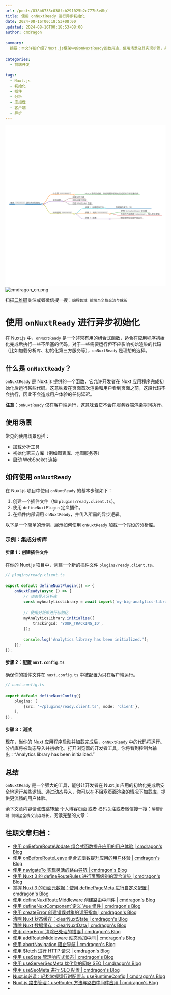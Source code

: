 ```yaml
---
url: /posts/838b6733c038fcb291025b2c777b3e8b/
title: 使用 onNuxtReady 进行异步初始化
date: 2024-08-16T00:18:53+08:00
updated: 2024-08-16T00:18:53+08:00
author: cmdragon

summary:
  摘要：本文详细介绍了Nuxt.js框架中的onNuxtReady函数用途、使用场景及其实现步骤，并通过集成分析库的示例代码，指导开发者如何在应用初始化完成后执行异步操作，以优化用户体验。

categories:
  - 前端开发

tags:
  - Nuxt.js
  - 初始化
  - 插件
  - 分析
  - 库加载
  - 客户端
  - 异步
---
```


<img src="/images/2024_08_16 12_02_18.png" title="2024_08_16 12_02_18.png" alt="2024_08_16 12_02_18.png"/>

<img src="https://api2.cmdragon.cn/upload/cmder/20250304_012821924.jpg" title="cmdragon_cn.png" alt="cmdragon_cn.png"/>


扫描[二维码](https://api2.cmdragon.cn/upload/cmder/20250304_012821924.jpg)关注或者微信搜一搜：`编程智域 前端至全栈交流与成长`

# 使用 `onNuxtReady` 进行异步初始化

在 Nuxt.js 中，`onNuxtReady`
是一个非常有用的组合式函数，适合在应用程序初始化完成后执行一些不阻塞的代码。对于一些需要运行但不应影响初始渲染的代码（比如加载分析库、初始化第三方服务等），`onNuxtReady`
是理想的选择。

## 什么是 `onNuxtReady`？

`onNuxtReady` 是 Nuxt.js 提供的一个函数，它允许开发者在 Nuxt
应用程序完成初始化后运行某些代码。这意味着在页面首次渲染和用户看到页面之前，这段代码不会执行，因此不会造成用户体验的任何延迟。

**注意**：`onNuxtReady` 仅在客户端运行，这意味着它不会在服务器端渲染期间执行。

## 使用场景

常见的使用场景包括：

- 加载分析工具
- 初始化第三方库（例如图表库、地图服务等）
- 启动 WebSocket 连接

## 如何使用 `onNuxtReady`

在 Nuxt.js 项目中使用 `onNuxtReady` 的基本步骤如下：

1. 创建一个插件文件（如 `plugins/ready.client.ts`）。
2. 使用 `defineNuxtPlugin` 定义插件。
3. 在插件内部调用 `onNuxtReady`，并传入所需的异步逻辑。

以下是一个简单的示例，展示如何使用 `onNuxtReady` 加载一个假设的分析库。

### 示例：集成分析库

#### 步骤 1：创建插件文件

在你的 Nuxt.js 项目中，创建一个新的插件文件 `plugins/ready.client.ts`。

```typescript
// plugins/ready.client.ts

export default defineNuxtPlugin(() => {
    onNuxtReady(async () => {
        // 动态导入分析库
        const myAnalyticsLibrary = await import('my-big-analytics-library')

        // 使用分析库进行初始化
        myAnalyticsLibrary.initialize({
            trackingId: 'YOUR_TRACKING_ID',
        });

        console.log('Analytics library has been initialized.');
    });
});
```

#### 步骤 2：配置 `nuxt.config.ts`

确保你的插件文件在 `nuxt.config.ts` 中被配置为只在客户端运行。

```typescript
// nuxt.config.ts

export default defineNuxtConfig({
    plugins: [
        {src: '~/plugins/ready.client.ts', mode: 'client'},
    ],
});
```

#### 步骤 3：测试

现在，当你的 Nuxt 应用程序启动并加载完成后，`onNuxtReady` 中的代码将运行。分析库将被动态导入并初始化。打开浏览器的开发者工具，你将看到控制台输出：“Analytics
library has been initialized.”

## 总结

`onNuxtReady` 是一个强大的工具，能够让开发者在 Nuxt.js 应用的初始化完成后安全地运行某些逻辑。通过动态导入，你可以在不阻塞页面渲染的情况下加载库，提供更流畅的用户体验。

余下文章内容请点击跳转至 个人博客页面 或者 扫码关注或者微信搜一搜：`编程智域 前端至全栈交流与成长`，阅读完整的文章：

## 往期文章归档：

- [使用 onBeforeRouteUpdate 组合式函数提升应用的用户体验 | cmdragon's Blog](https://blog.cmdragon.cn/posts/d400882a80839b72cf628a6de608f0e8/)
- [使用 onBeforeRouteLeave 组合式函数提升应用的用户体验 | cmdragon's Blog](https://blog.cmdragon.cn/posts/ec76c32456eed5c68935b916beb053c2/)
- [使用 navigateTo 实现灵活的路由导航 | cmdragon's Blog](https://blog.cmdragon.cn/posts/f68163dee0a38a46b874f4885c661f48/)
- [使用 Nuxt 3 的 defineRouteRules 进行页面级别的混合渲染 | cmdragon's Blog](https://blog.cmdragon.cn/posts/a067b4aecdd04032860d7102ebcef604/)
- [掌握 Nuxt 3 的页面元数据：使用 definePageMeta 进行自定义配置 | cmdragon's Blog](https://blog.cmdragon.cn/posts/e0ecc27dccf7a9a8d8bf9a2d4fd3f00b/)
- [使用 defineNuxtRouteMiddleware 创建路由中间件 | cmdragon's Blog](https://blog.cmdragon.cn/posts/9820edb9b255785446531ea7b1ac2269/)
- [使用 defineNuxtComponent`定义 Vue 组件 | cmdragon's Blog](https://blog.cmdragon.cn/posts/8e9977db3a733bc649877087c3b87e91/)
- [使用 createError 创建错误对象的详细指南 | cmdragon's Blog](https://blog.cmdragon.cn/posts/58c4afd983d5e7a26462c4830ef807b5/)
- [清除 Nuxt 状态缓存：clearNuxtState | cmdragon's Blog](https://blog.cmdragon.cn/posts/54aef7263724952013d0fd71fcdcb38e/)
- [清除 Nuxt 数据缓存：clearNuxtData | cmdragon's Blog](https://blog.cmdragon.cn/posts/b14ec150986ae8b8e56d2c37637e04fd/)
- [使用 clearError 清除已处理的错误 | cmdragon's Blog](https://blog.cmdragon.cn/posts/c7681141b499276ec9613c76b8bdb688/)
- [使用 addRouteMiddleware 动态添加中间 | cmdragon's Blog](https://blog.cmdragon.cn/posts/0988eb75d14a8fc3b0db7d072206b8a8/)
- [使用 abortNavigation 阻止导航 | cmdragon's Blog](https://blog.cmdragon.cn/posts/52bba0b4e019da067ec5092a151c2bce/)
- [使用 $fetch 进行 HTTP 请求 | cmdragon's Blog](https://blog.cmdragon.cn/posts/a189c208200be9973a4dd8d9029f2ab2/)
- [使用 useState 管理响应式状态 | cmdragon's Blog](https://blog.cmdragon.cn/posts/760deff1b835b737dc6396ad0e4cc8d4/)
- [使用 useServerSeoMeta 优化您的网站 SEO | cmdragon's Blog](https://blog.cmdragon.cn/posts/c321870c8c6db0d7f51b3f97ad7c1f4f/)
- [使用 useSeoMeta 进行 SEO 配置 | cmdragon's Blog](https://blog.cmdragon.cn/posts/e7e7cf9c3099aeaf57badb3c4ecbb7f3/)
- [Nuxt.js必读：轻松掌握运行时配置与 useRuntimeConfig | cmdragon's Blog](https://blog.cmdragon.cn/posts/bbb706a14f541c1932c5a42b4cab92a6/)
- [Nuxt.js 路由管理：useRouter 方法与路由中间件应用 | cmdragon's Blog](https://blog.cmdragon.cn/posts/2426831b3d48fe56fd7997565dde6857/)
-

